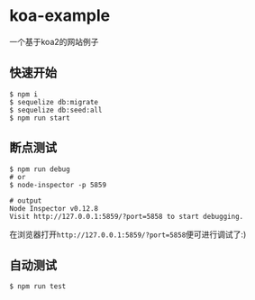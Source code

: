 # koa-example
一个基于koa2的网站例子

## 快速开始
```
$ npm i
$ sequelize db:migrate
$ sequelize db:seed:all
$ npm run start
```

## 断点测试
```
$ npm run debug
# or
$ node-inspector -p 5859

# output
Node Inspector v0.12.8
Visit http://127.0.0.1:5859/?port=5858 to start debugging.
```

在浏览器打开`http://127.0.0.1:5859/?port=5858`便可进行调试了:)

## 自动测试
```
$ npm run test
```